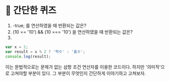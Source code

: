 # 📝 간단한 퀴즈

1. -true; 를 연산하였을 때 반환되는 값은? 
2. (10 == '10') && (10 === '10') 을 연산하였을 때 반환되는 값은? 
3. 
```javascript
var x = 2;
var result = x % 2 ? '짝수' : '홀수';
console.log(result);
```
이는 문법적으로는 문제가 없는 삼항 조건 연산자를 이용한 코드이다. 하지만 '의미적'으로 고쳐야할 부분이 있다. 그 부분이 무엇인지 간단하게 이야기하고 고쳐보자. 